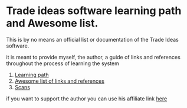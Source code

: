 # Trade ideas software learning path and Awesome list.

This is by no means an official list or documentation of the Trade Ideas software.

it is meant to provide myself, the author, a guide of links and references throughout the process of learning the system

1. [Learning path](./learning-path.md)
2. [Awesome list of links and references](/awesome-list.md)
3. [Scans](/scans.md)


if you want to support the author you can use his affiliate link [here](https://tinyurl.com/2ct3crhj)

